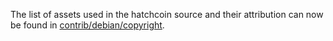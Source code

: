 The list of assets used in the hatchcoin source and their attribution can now be found in [contrib/debian/copyright](../contrib/debian/copyright).

